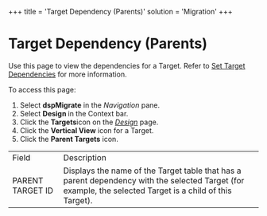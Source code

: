 +++
title = 'Target Dependency (Parents)'
solution = 'Migration'
+++

# Target Dependency (Parents)

<div class="use">

Use this page to view the dependencies for a Target. Refer to [Set
Target Dependencies](../Use_Cases/Set_Target_Dependencies.htm) for more
information.

</div>

To access this page:

1.  Select <span style="font-weight: bold;">dspMigrate</span> in the
    <span style="font-style: italic;">Navigation</span> pane.
2.  Select <span style="font-weight: bold;">Design </span>in the Context
    bar.
3.  Click the <span style="font-weight: bold;">Targets</span>icon on the
    *[Design](Design.htm)* page.
4.  Click the <span style="font-weight: bold;">Vertical View</span> icon
    for a Target.
5.  Click the <span style="font-weight: bold;">Parent Targets</span>
    icon.

|                  |                                                                                                                                                           |
| ---------------- | --------------------------------------------------------------------------------------------------------------------------------------------------------- |
| Field            | Description                                                                                                                                               |
| PARENT TARGET ID | Displays the name of the Target table that has a parent dependency with the selected Target (for example, the selected Target is a child of this Target). |
